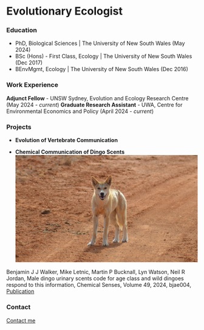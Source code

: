 # Evolutionary Ecologist

### Education
- PhD, Biological Sciences | The University of New South Wales (May 2024)
- BSc (Hons) - First Class, Ecology | The University of New South Wales (Dec 2017)
- BEnvMgmt, Ecology | The University of New South Wales (Dec 2016)

### Work Experience
**Adjunct Fellow** - UNSW Sydney, Evolution and Ecology Research Centre (May 2024 - *current*)
**Graduate Research Assistant** - UWA, Centre for Environmental Economics and Policy (April 2024 - *current*)

### Projects
- **Evolution of Vertebrate Communication**

- **Chemical Communication of Dingo Scents**
![Bioassay Fieldwork](assets/img/dingo.JPG)

Benjamin J J Walker, Mike Letnic, Martin P Bucknall, Lyn Watson, Neil R Jordan, Male dingo urinary scents code for age class and wild dingoes respond to this information, Chemical Senses, Volume 49, 2024, bjae004,
[Publication](https://doi.org/10.1093/chemse/bjae004)
<script type="text/javascript" src="https://d1bxh8uas1mnw7.cloudfront.net/assets/embed.js"></script><div class="altmetric-embed" data-badge-type="donut" data-altmetric-id="159165361"></div>
<div class='altmetric-embed' data-badge-type='donut' data-doi="10.1093/chemse/bjae004"></div>

### Contact
[Contact me](mailto:bjjwalker1@gmail.com)
